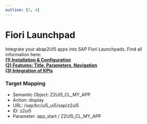 ```yaml
---
outline: [2, 4]
---
```

# Fiori Launchpad

Integrate your abap2UI5 apps into SAP Fiori Launchpads. Find all information here: <br>
[**(1) Installation & Configuration**](https://www.linkedin.com/pulse/copy-abap2ui5-host-your-apps-sap-fiori-launchpad-abap2ui5-ocn2e/) <br>
[**(2) Features: Title, Parameters, Navigation**](https://www.linkedin.com/pulse/abap2ui5-host-your-apps-sap-fiori-launchpad-23-features-abap2ui5-upche/) <br>
[**(3) Integration of KPIs**](https://www.linkedin.com/pulse/abap2ui5-host-your-apps-sap-fiori-launchpad-33-kpis-abap2ui5-uuxxe/) <br>



### Target Mapping

* Semantic Object: Z2UI5_CL_MY_APP
* Action: display
* URL: /sap/bc/ui5_ui5/sap/z2ui5
* ID: z2ui5
* Parameter: app_start / Z2UI5_CL_MY_APP